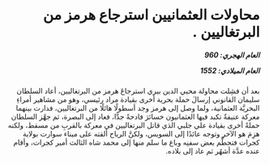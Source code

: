 <h1 dir="rtl">محاولات العثمانيين استرجاع هرمز من البرتغاليين .</h1>

<h5 dir="rtl">العام الهجري:  960

العام الميلادي: 1552

</h5>

<p dir="rtl">بعد أن فشِلت محاولة محيي الدين بيري استرجاعَ هرمز من البرتغاليين، أعاد السلطان سليمان القانوني إرسالَ حملة بحرية أخرى بقيادة مراد رئيسي، وهو من مشاهير أمراءِ البحريَّة العثمانية، ولما وصل إلى هرمز وجد أسطولًا هائلًا من البرتغاليين، فدارت بينهما معركة عنيفةٌ تكبد فيها العثمانيون خسائرَ فادحةً جدًّا، فعاد إلى البصرة، ثم جهَّز السلطان حملةً أخرى بقيادة علي جلبي الذي قاتل البرتغاليين في معركة بالقربِ من مسقط، ولكنه هزِمَ هو الآخر وتوجه عائدًا إلى السويس، ولكنَّ الرياح ألقته على ميناء سوارت بولاية كجرات فتحطَّم بعض سفنِه وباع ما سلم منها إلى محمد شاه الثالث أمير كجرات، وأقام عنده عدَّة أشهُر ثم عاد إلى بلاده.</p></br>
